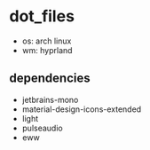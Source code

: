 # dot_files
- os: arch linux
- wm: hyprland

## dependencies
- jetbrains-mono
- material-design-icons-extended
- light
- pulseaudio
- eww
